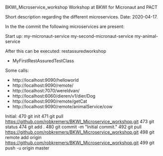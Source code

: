 BKWI_Microservice_workshop
Workshop at BKWI for Micronaut and PACT

Short description regarding the different microservices.
Date: 2020-04-17.

In the the commit the following microservices are present:

Start up:
my-micronaut-service
	my-second-micronaut-service
	my-animal-service

After this can be executed:
restassuredworkshop
- MyFirstRestAssuredTestClass

Some calls:
- http://localhost:9090/helloworld
- http://localhost:9090/remote/<name>
- http://localhost:7070/wereldvan/<name>
- http://localhost:6060/dieren/v1/dier/Dog
- http://localhost:9090/remote/getCat
- http://localhost:9090/remote/animalService/cow

Initial:
  470  git init
  471  git pull https://github.com/robkremers/BKWI_Microservice_workshop.git
  473  git status
  474  git add .
  480  git commit -m "Initial commit."
  492  git pull https://github.com/robkremers/BKWI_Microservice_workshop.git
  498  git remote add origin https://github.com/robkremers/BKWI_Microservice_workshop.git
  499  git push -u origin master
